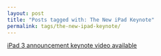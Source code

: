 ```yaml
---
layout: post
title: "Posts tagged with: The New iPad Keynote"
permalink: tags/the-new-ipad-keynote/
---
```

[iPad 3 announcement keynote video available](/2012/03/ipad-3-announcement-video-available)
